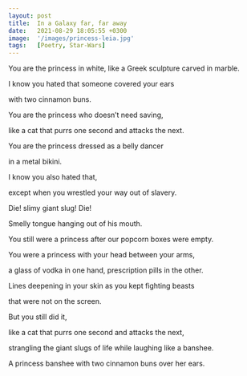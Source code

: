 ```yaml
---
layout: post
title:  In a Galaxy far, far away
date:   2021-08-29 18:05:55 +0300
image:  '/images/princess-leia.jpg'
tags:   [Poetry, Star-Wars]
---
```

You are the princess in white, like a Greek sculpture
carved in marble.

I know you hated that someone covered your ears

with two cinnamon buns.

You are the princess who doesn’t need saving,

like a cat that purrs one second and attacks the next.

You are the princess dressed as a belly dancer

in a metal bikini.

I know you also hated that,

except when you wrestled your way out of slavery.

Die! slimy giant slug! Die!

Smelly tongue hanging out of his mouth.

You still were a princess after our popcorn boxes were empty.

You were a princess with your head between your arms,

a glass of vodka in one hand, prescription pills in the other.

Lines deepening in your skin as you kept fighting beasts

that were not on the screen.

But you still did it,

like a cat that purrs one second and attacks the next,

strangling the giant slugs of life while laughing like a banshee.

A princess banshee with two cinnamon buns over her ears.